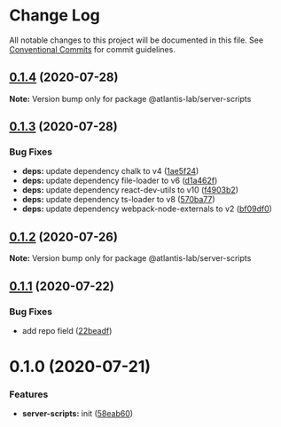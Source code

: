 # Change Log

All notable changes to this project will be documented in this file.
See [Conventional Commits](https://conventionalcommits.org) for commit guidelines.

## [0.1.4](https://github.com/Atlantis-Lab/nestjs/compare/@atlantis-lab/server-scripts@0.1.3...@atlantis-lab/server-scripts@0.1.4) (2020-07-28)

**Note:** Version bump only for package @atlantis-lab/server-scripts





## [0.1.3](https://github.com/Atlantis-Lab/nestjs/compare/@atlantis-lab/server-scripts@0.1.2...@atlantis-lab/server-scripts@0.1.3) (2020-07-28)


### Bug Fixes

* **deps:** update dependency chalk to v4 ([1ae5f24](https://github.com/Atlantis-Lab/nestjs/commit/1ae5f241e8eb4dadf6da9a64207e7eb34dc7abbe))
* **deps:** update dependency file-loader to v6 ([d1a462f](https://github.com/Atlantis-Lab/nestjs/commit/d1a462f484d058a7cf9311b3d20b983404ceb644))
* **deps:** update dependency react-dev-utils to v10 ([f4903b2](https://github.com/Atlantis-Lab/nestjs/commit/f4903b26470a8169227421c153fe247632ce8f95))
* **deps:** update dependency ts-loader to v8 ([570ba77](https://github.com/Atlantis-Lab/nestjs/commit/570ba777afa3711b1d9367c398b225ea802259ec))
* **deps:** update dependency webpack-node-externals to v2 ([bf09df0](https://github.com/Atlantis-Lab/nestjs/commit/bf09df0ca3c2a6990cb49c71708a52af274378f4))





## [0.1.2](https://github.com/Atlantis-Lab/nestjs/compare/@atlantis-lab/server-scripts@0.1.1...@atlantis-lab/server-scripts@0.1.2) (2020-07-26)

**Note:** Version bump only for package @atlantis-lab/server-scripts





## [0.1.1](https://github.com/Atlantis-Lab/nestjs/compare/@atlantis-lab/server-scripts@0.1.0...@atlantis-lab/server-scripts@0.1.1) (2020-07-22)


### Bug Fixes

* add repo field ([22beadf](https://github.com/Atlantis-Lab/nestjs/commit/22beadffda101c7c44f6082e6d2b6de4beaf3f29))





# 0.1.0 (2020-07-21)


### Features

* **server-scripts:** init ([58eab60](https://github.com/Atlantis-Lab/nestjs/commit/58eab609133a0fb29ba18c7eb1ca48e15b4cb8d0))
